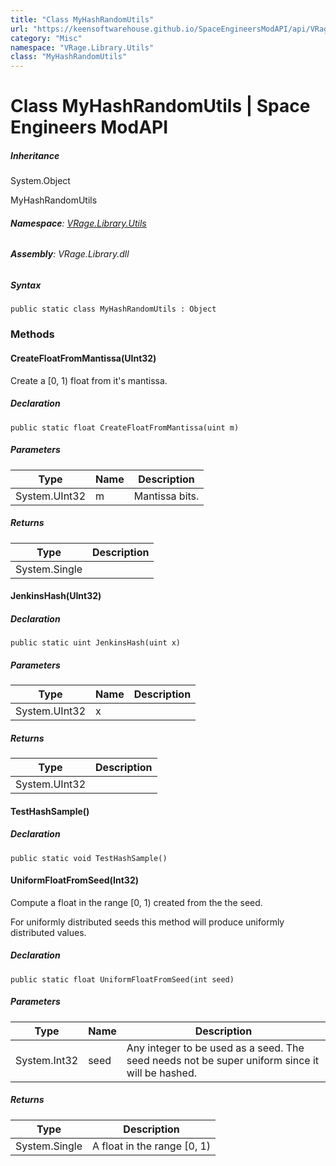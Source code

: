 ```yaml
---
title: "Class MyHashRandomUtils"
url: "https://keensoftwarehouse.github.io/SpaceEngineersModAPI/api/VRage.Library.Utils.MyHashRandomUtils.html"
category: "Misc"
namespace: "VRage.Library.Utils"
class: "MyHashRandomUtils"
---
```


# Class MyHashRandomUtils | Space Engineers ModAPI

##### Inheritance

System.Object

MyHashRandomUtils

###### **Namespace**: [VRage.Library.Utils](https://keensoftwarehouse.github.io/SpaceEngineersModAPI/api/VRage.Library.Utils.html)

###### **Assembly**: VRage.Library.dll

##### Syntax

```
public static class MyHashRandomUtils : Object
```

### [](#methods)Methods

#### [](#VRage_Library_Utils_MyHashRandomUtils_CreateFloatFromMantissa_System_UInt32_)CreateFloatFromMantissa(UInt32)

Create a \[0, 1) float from it's mantissa.

##### Declaration

```
public static float CreateFloatFromMantissa(uint m)
```

##### Parameters

| Type | Name | Description |
| --- | --- | --- |
| System.UInt32 | m   | Mantissa bits. |

##### Returns

| Type | Description |
| --- | --- |
| System.Single |     |

#### [](#VRage_Library_Utils_MyHashRandomUtils_JenkinsHash_System_UInt32_)JenkinsHash(UInt32)

##### Declaration

```
public static uint JenkinsHash(uint x)
```

##### Parameters

| Type | Name | Description |
| --- | --- | --- |
| System.UInt32 | x   |     |

##### Returns

| Type | Description |
| --- | --- |
| System.UInt32 |     |

#### [](#VRage_Library_Utils_MyHashRandomUtils_TestHashSample)TestHashSample()

##### Declaration

```
public static void TestHashSample()
```

#### [](#VRage_Library_Utils_MyHashRandomUtils_UniformFloatFromSeed_System_Int32_)UniformFloatFromSeed(Int32)

Compute a float in the range \[0, 1) created from the the seed.

For uniformly distributed seeds this method will produce uniformly distributed values.

##### Declaration

```
public static float UniformFloatFromSeed(int seed)
```

##### Parameters

| Type | Name | Description |
| --- | --- | --- |
| System.Int32 | seed | Any integer to be used as a seed. The seed needs not be super uniform since it will be hashed. |

##### Returns

| Type | Description |
| --- | --- |
| System.Single | A float in the range \[0, 1) |